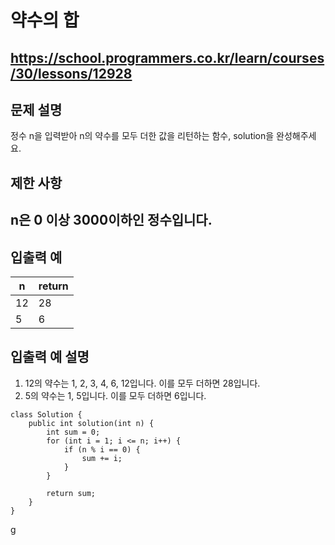 # 약수의 합
https://school.programmers.co.kr/learn/courses/30/lessons/12928
---
## 문제 설명
정수 n을 입력받아 n의 약수를 모두 더한 값을 리턴하는 함수, solution을 완성해주세요.

## 제한 사항
n은 0 이상 3000이하인 정수입니다.
---
## 입출력 예
| n | return |
| --- | --- |
| 12 | 28 |
| 5	| 6 |
## 입출력 예 설명
1. 12의 약수는 1, 2, 3, 4, 6, 12입니다. 이를 모두 더하면 28입니다.
2. 5의 약수는 1, 5입니다. 이를 모두 더하면 6입니다.
```declarative
class Solution {
    public int solution(int n) {
        int sum = 0;
        for (int i = 1; i <= n; i++) {
            if (n % i == 0) {
                sum += i;
            }
        }
        
        return sum;
    }
}
```
g